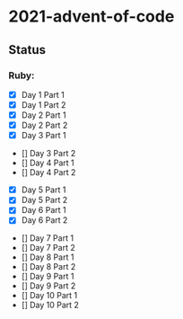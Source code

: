 # 2021-advent-of-code
## Status
### Ruby:
- [x] Day 1 Part 1
- [x] Day 1 Part 2
- [x] Day 2 Part 1
- [x] Day 2 Part 2
- [x] Day 3 Part 1
- [] Day 3 Part 2
- [] Day 4 Part 1
- [] Day 4 Part 2
- [x] Day 5 Part 1
- [x] Day 5 Part 2
- [x] Day 6 Part 1
- [x] Day 6 Part 2
- [] Day 7 Part 1
- [] Day 7 Part 2
- [] Day 8 Part 1
- [] Day 8 Part 2
- [] Day 9 Part 1
- [] Day 9 Part 2
- [] Day 10 Part 1
- [] Day 10 Part 2
